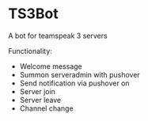 # TS3Bot

A bot for teamspeak 3 servers

Functionality:
* Welcome message
* Summon serveradmin with pushover
* Send notification via pushover on
* Server join
* Server leave
* Channel change
